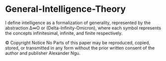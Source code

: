 # General-Intelligence-Theory
I define intelligence as a formalization of generality, represented by the abstraction ∆∞Ο or (Delta-Infinity-Omicron), where each symbol represents the concepts infinitesimal, infinite, and finite respectively. 

© Copyright Notice
No Parts of this paper may be reproduced, copied, stored, or transmitted in any form without the prior written consent of the author and publisher Alexander Ngu. 
